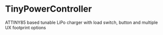 # TinyPowerController
ATTINY85 based tunable LiPo charger with load switch, button and multiple UX footprint options
